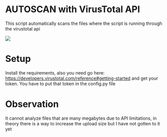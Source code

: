 # AUTOSCAN with VirusTotal API

This script automatically scans the files where the script is running through the virustotal api

![](video.gif)


# Setup 
Install the requirements, also you need go here: https://developers.virustotal.com/reference#getting-started and get your token. You have to put that token in the config.py file

# Observation
It cannot analyze files that are many megabytes due to API limitations, in theory there is a way to increase the upload size but I have not gotten to it yet
